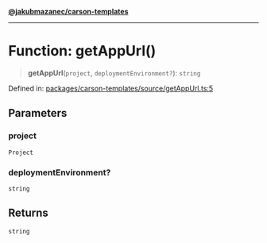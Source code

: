 [**@jakubmazanec/carson-templates**](../README.md)

---

# Function: getAppUrl()

> **getAppUrl**(`project`, `deploymentEnvironment?`): `string`

Defined in:
[packages/carson-templates/source/getAppUrl.ts:5](https://github.com/jakubmazanec/tools/blob/d956cf350ae3e6bad1df754a19dfbabb088c1451/packages/carson-templates/source/getAppUrl.ts#L5)

## Parameters

### project

`Project`

### deploymentEnvironment?

`string`

## Returns

`string`
